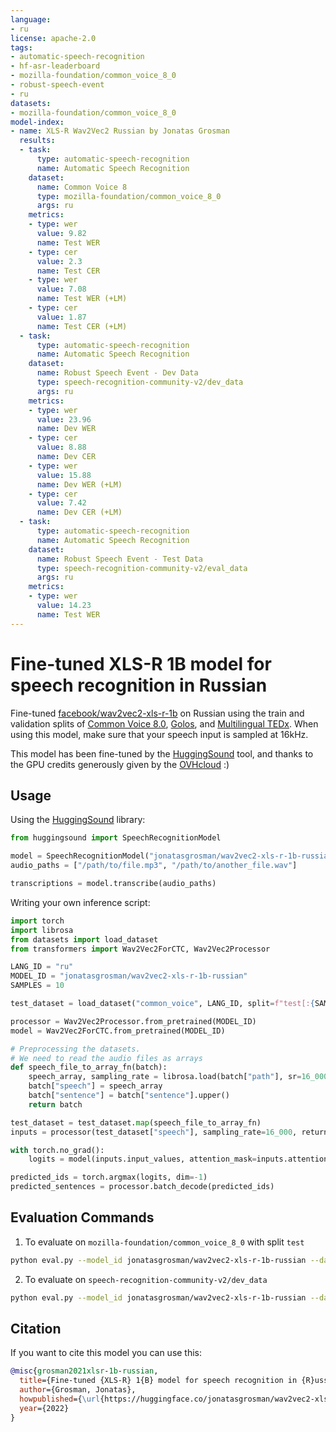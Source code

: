 ```yaml
---
language:
- ru
license: apache-2.0
tags:
- automatic-speech-recognition
- hf-asr-leaderboard
- mozilla-foundation/common_voice_8_0
- robust-speech-event
- ru
datasets:
- mozilla-foundation/common_voice_8_0
model-index:
- name: XLS-R Wav2Vec2 Russian by Jonatas Grosman
  results:
  - task:
      type: automatic-speech-recognition
      name: Automatic Speech Recognition
    dataset:
      name: Common Voice 8
      type: mozilla-foundation/common_voice_8_0
      args: ru
    metrics:
    - type: wer
      value: 9.82
      name: Test WER
    - type: cer
      value: 2.3
      name: Test CER
    - type: wer
      value: 7.08
      name: Test WER (+LM)
    - type: cer
      value: 1.87
      name: Test CER (+LM)
  - task:
      type: automatic-speech-recognition
      name: Automatic Speech Recognition
    dataset:
      name: Robust Speech Event - Dev Data
      type: speech-recognition-community-v2/dev_data
      args: ru
    metrics:
    - type: wer
      value: 23.96
      name: Dev WER
    - type: cer
      value: 8.88
      name: Dev CER
    - type: wer
      value: 15.88
      name: Dev WER (+LM)
    - type: cer
      value: 7.42
      name: Dev CER (+LM)
  - task:
      type: automatic-speech-recognition
      name: Automatic Speech Recognition
    dataset:
      name: Robust Speech Event - Test Data
      type: speech-recognition-community-v2/eval_data
      args: ru
    metrics:
    - type: wer
      value: 14.23
      name: Test WER
---
```


# Fine-tuned XLS-R 1B model for speech recognition in Russian

Fine-tuned [facebook/wav2vec2-xls-r-1b](https://huggingface.co/facebook/wav2vec2-xls-r-1b) on Russian using the train and validation splits of [Common Voice 8.0](https://huggingface.co/datasets/mozilla-foundation/common_voice_8_0), [Golos](https://www.openslr.org/114/), and [Multilingual TEDx](http://www.openslr.org/100).
When using this model, make sure that your speech input is sampled at 16kHz.

This model has been fine-tuned by the [HuggingSound](https://github.com/jonatasgrosman/huggingsound) tool, and thanks to the GPU credits generously given by the [OVHcloud](https://www.ovhcloud.com/en/public-cloud/ai-training/) :)

## Usage

Using the [HuggingSound](https://github.com/jonatasgrosman/huggingsound) library:

```python
from huggingsound import SpeechRecognitionModel

model = SpeechRecognitionModel("jonatasgrosman/wav2vec2-xls-r-1b-russian")
audio_paths = ["/path/to/file.mp3", "/path/to/another_file.wav"]

transcriptions = model.transcribe(audio_paths)
```

Writing your own inference script:

```python
import torch
import librosa
from datasets import load_dataset
from transformers import Wav2Vec2ForCTC, Wav2Vec2Processor

LANG_ID = "ru"
MODEL_ID = "jonatasgrosman/wav2vec2-xls-r-1b-russian"
SAMPLES = 10

test_dataset = load_dataset("common_voice", LANG_ID, split=f"test[:{SAMPLES}]")

processor = Wav2Vec2Processor.from_pretrained(MODEL_ID)
model = Wav2Vec2ForCTC.from_pretrained(MODEL_ID)

# Preprocessing the datasets.
# We need to read the audio files as arrays
def speech_file_to_array_fn(batch):
    speech_array, sampling_rate = librosa.load(batch["path"], sr=16_000)
    batch["speech"] = speech_array
    batch["sentence"] = batch["sentence"].upper()
    return batch

test_dataset = test_dataset.map(speech_file_to_array_fn)
inputs = processor(test_dataset["speech"], sampling_rate=16_000, return_tensors="pt", padding=True)

with torch.no_grad():
    logits = model(inputs.input_values, attention_mask=inputs.attention_mask).logits

predicted_ids = torch.argmax(logits, dim=-1)
predicted_sentences = processor.batch_decode(predicted_ids)
```

## Evaluation Commands

1. To evaluate on `mozilla-foundation/common_voice_8_0` with split `test`

```bash
python eval.py --model_id jonatasgrosman/wav2vec2-xls-r-1b-russian --dataset mozilla-foundation/common_voice_8_0 --config ru --split test
```

2. To evaluate on `speech-recognition-community-v2/dev_data`

```bash
python eval.py --model_id jonatasgrosman/wav2vec2-xls-r-1b-russian --dataset speech-recognition-community-v2/dev_data --config ru --split validation --chunk_length_s 5.0 --stride_length_s 1.0
```

## Citation
If you want to cite this model you can use this:

```bibtex
@misc{grosman2021xlsr-1b-russian,
  title={Fine-tuned {XLS-R} 1{B} model for speech recognition in {R}ussian},
  author={Grosman, Jonatas},
  howpublished={\url{https://huggingface.co/jonatasgrosman/wav2vec2-xls-r-1b-russian}},
  year={2022}
}
```
